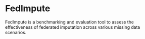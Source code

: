 # FedImpute
FedImpute is a benchmarking and evaluation tool to assess the effectiveness of federated imputation across various missing data scenarios. 
